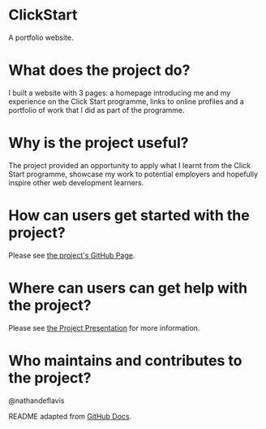 # ClickStart
A portfolio website.

# What does the project do?
I built a website with 3 pages: a homepage introducing me and my experience on the Click Start programme, links to online profiles and a portfolio of work that I did as part of the programme.

# Why is the project useful?
The project provided an opportunity to apply what I learnt from the Click Start programme, showcase my work to potential employers and hopefully inspire other web development learners.

# How can users get started with the project?
Please see [the project's GitHub Page](https://nathandeflavis.github.io/ClickStart/).

# Where can users can get help with the project?
Please see [the Project Presentation](https://github.com/nathandeflavis/ClickStart/blob/main/Project_Presentation.pdf) for more information.

# Who maintains and contributes to the project?
@nathandeflavis

README adapted from [GitHub Docs](https://docs.github.com/en/repositories/managing-your-repositorys-settings-and-features/customizing-your-repository/about-readmes).
